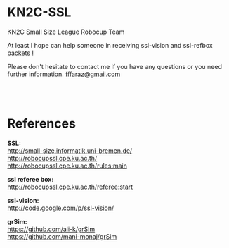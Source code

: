 KN2C-SSL
========

KN2C Small Size League Robocup Team

At least I hope can help someone in receiving ssl-vision and ssl-refbox packets !

Please don't hesitate to contact me if you have any questions or you need further information.
fffaraz@gmail.com

 <br> <br>

References
========

<b> SSL: </b>  <br>
http://small-size.informatik.uni-bremen.de/  <br>
http://robocupssl.cpe.ku.ac.th/  <br>
http://robocupssl.cpe.ku.ac.th/rules:main  <br>

<b> ssl referee box: </b>  <br>
http://robocupssl.cpe.ku.ac.th/referee:start  <br>

<b> ssl-vision: </b>  <br>
http://code.google.com/p/ssl-vision/

<b> grSim: </b>  <br>
https://github.com/ali-k/grSim  <br>
https://github.com/mani-monaj/grSim

